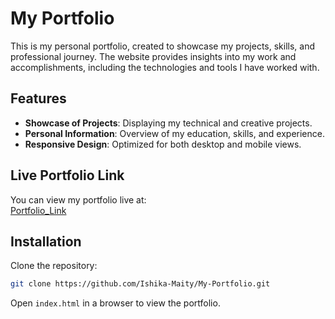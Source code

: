 # My Portfolio

This is my personal portfolio, created to showcase my projects, skills, and professional journey. The website provides insights into my work and accomplishments, including the technologies and tools I have worked with.

## Features
- **Showcase of Projects**: Displaying my technical and creative projects.
- **Personal Information**: Overview of my education, skills, and experience.
- **Responsive Design**: Optimized for both desktop and mobile views.

## Live Portfolio Link
You can view my portfolio live at:  
[Portfolio_Link](https://ishika-maity.github.io/My-Portfolio/)

## Installation
Clone the repository:
```bash
git clone https://github.com/Ishika-Maity/My-Portfolio.git
```
Open `index.html` in a browser to view the portfolio.
